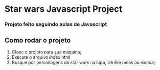 # Star wars Javascript Project

### Projeto feito seguindo aulas de Javascript

## Como rodar o projeto
1. Clone o projeto para sua máquina;
2. Execute o arquivo index.html
3. Busque por personagens do star wars na lupa, Dê like neles ou exclua;
